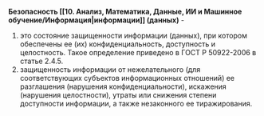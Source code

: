 **Безопасность [[10. Анализ, Математика, Данные, ИИ и Машинное обучение/Информация|информации]] (данных)** -
1. это состояние защищенности информации (данных), при котором обеспечены ее (их) конфиденциальность, доступность и целостность. Такое определение приведено в ГОСТ Р 50922-2006 в статье 2.4.5.
2. защищенность информации от нежелательного (для соответствующих субъектов информационных отношений) ее разглашения (нарушения конфиденциальности), искажения (нарушения целостности), утраты или снижения степени доступности информации, а также незаконного ее тиражирования.